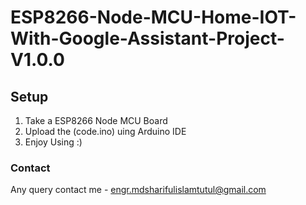 # ESP8266-Node-MCU-Home-IOT-With-Google-Assistant-Project-V1.0.0

## Setup
1. Take a ESP8266 Node MCU Board
2. Upload the (code.ino) uing Arduino IDE
3. Enjoy Using :)

### Contact
Any query contact me - engr.mdsharifulislamtutul@gmail.com
